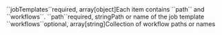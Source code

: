 <tr><td>``jobTemplates``</td><td>required, array[object]</td><td>Each item contains ``path`` and ``workflows``.</td><td></td><td></td></tr>
<tr><td style="padding-left:20px;">``path``</td><td>required, string</td><td>Path or name of the job template</td><td></td><td></td></tr>
<tr><td style="padding-left:20px;">``workflows``</td><td>optional, array[string]</td><td>Collection of workflow paths or names</td><td></td><td></td></tr>
